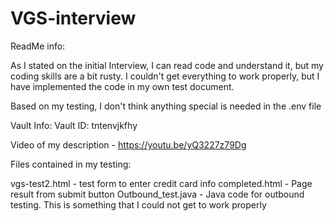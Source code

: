 # VGS-interview
ReadMe info:

As I stated on the initial Interview, I can read code and understand it, but my coding skills are a bit rusty. 
I couldn't get everything to work properly, but I have implemented the code in my own test document.

Based on my testing, I don't think anything special is needed in the .env file

Vault Info:
Vault ID: tntenvjkfhy

Video of my description - https://youtu.be/yQ3227z79Dg

Files contained in my testing:

vgs-test2.html - test form to enter credit card info
completed.html - Page result from submit button
Outbound_test.java - Java code for outbound testing. This is something that I could not get to work properly
